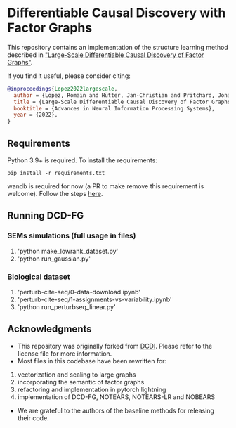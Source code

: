 # Differentiable Causal Discovery with Factor Graphs

This repository contains an implementation of the structure learning method described in ["Large-Scale Differentiable Causal Discovery of Factor Graphs"](https://arxiv.org/abs/2206.07824). 

If you find it useful, please consider citing:
```bibtex
@inproceedings{Lopez2022largescale,
  author = {Lopez, Romain and Hütter, Jan-Christian and Pritchard, Jonathan K. and Regev, Aviv}, 
  title = {Large-Scale Differentiable Causal Discovery of Factor Graphs},
  booktitle = {Advances in Neural Information Processing Systems},
  year = {2022},
}
```

## Requirements

Python 3.9+ is required. To install the requirements:
```setup
pip install -r requirements.txt
```
wandb is required for now (a PR to make remove this requirement is welcome). Follow the steps [here](https://docs.wandb.ai/quickstart).


## Running DCD-FG

### SEMs simulations (full usage in files)
1. 'python make_lowrank_dataset.py'
2. 'python run_gaussian.py'
### Biological dataset
1. 'perturb-cite-seq/0-data-download.ipynb'
1. 'perturb-cite-seq/1-assignments-vs-variability.ipynb'
2. 'python run_perturbseq_linear.py'

## Acknowledgments
- This repository was originally forked from [DCDI](https://github.com/slachapelle/dcdi). Please refer to the license file for more information.
- Most files in this codebase have been rewritten for:
1. vectorization and scaling to large graphs
2. incorporating the semantic of factor graphs
3. refactoring and implementation in pytorch lightning
4. implementation of DCD-FG, NOTEARS, NOTEARS-LR and NOBEARS
- We are grateful to the authors of the baseline methods for releasing their code.